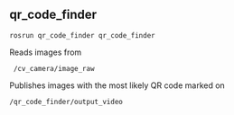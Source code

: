 ## qr_code_finder
`` rosrun qr_code_finder qr_code_finder ``

Reads images from 

`` /cv_camera/image_raw``

Publishes images with the most likely QR code marked on 

`` /qr_code_finder/output_video ``

